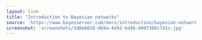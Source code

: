 ```yaml
---
layout: link
title: "Introduction to Bayesian networks"
source: 'https://www.bayesserver.com/docs/introduction/bayesian-networks'
screenshot: 'screenshots/3d8e6020-db9a-4e92-bd46-9807388c741c.jpg'
---
```


